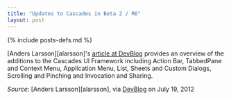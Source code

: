 ```yaml
---
title: "Updates to Cascades in Beta 2 / R6"
layout: post
---
```

{% include posts-defs.md %}

[Anders Larsson][alarsson]'s [article at DevBlog](http://devblog.blackberry.com/2012/07/cascades-ui-framework-beta-2-updates/)
provides an overview of the additions to the Cascades UI Framework including
Action Bar, TabbedPane and Context Menu, Application Menu, List, Sheets and Custom Dialogs, Scrolling and Pinching
and Invocation and Sharing.

_Source_: [Anders Larsson][alarsson], via [DevBlog](http://devblog.blackberry.com/2012/07/cascades-ui-framework-beta-2-updates/) on July 19, 2012

